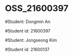 # OSS_21600397

#Student: Dongmin An

#Student id: 21600397


#Student: Jongseong Kim

#Student id: 21600137
